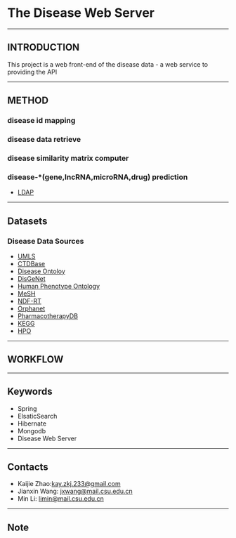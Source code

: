 # The Disease Web Server

--------------------------------------
## INTRODUCTION
This project is a web front-end of the disease data - a web service to providing the API 

--------------------------------------
## METHOD

### disease id mapping

### disease data retrieve

### disease similarity matrix computer

### disease-*(gene,lncRNA,microRNA,drug) prediction
 - [LDAP](http://bioinformatics.csu.edu.cn/ldap/)

--------------------------------------
## Datasets

### Disease Data Sources
- [UMLS](https://uts.nlm.nih.gov/home.html)
- [CTDBase](http://ctdbase.org/)
- [Disease Ontoloy](http://disease-ontology.org/)
- [DisGeNet](http://www.disgenet.org/web/DisGeNET/menu)
- [Human Phenotype Ontology](http://human-phenotype-ontology.github.io/)
- [MeSH](https://www.nlm.nih.gov/mesh/)
- [NDF-RT](https://www.nlm.nih.gov/research/umls/sourcereleasedocs/current/NDFRT/)
- [Orphanet](http://www.orpha.net/consor/cgi-bin/index.php)
- [PharmacotherapyDB](https://thinklab.com/discussion/announcing-pharmacotherapydb-the-open-catalog-of-drug-therapies-for-disease)
- [KEGG](http://www.kegg.jp/kegg/disease/)
- [HPO](http://human-phenotype-ontology.github.io/)


--------------------------------------
## WORKFLOW


--------------------------------------
## Keywords
- Spring
- ElsaticSearch
- Hibernate
- Mongodb
- Disease Web Server

--------------------------------------
## Contacts
- Kaijie Zhao:kay.zkj.233@gmail.com
- Jianxin Wang: jxwang@mail.csu.edu.cn
- Min Li: limin@mail.csu.edu.cn

--------------------------------------
## Note

